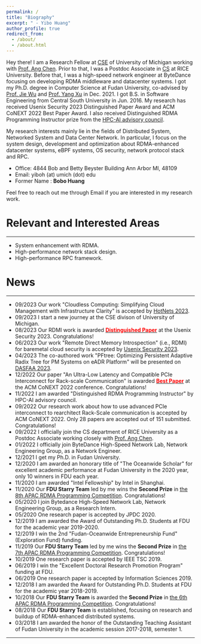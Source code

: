 ```yaml
---
permalink: /
title: "Biography"
excerpt: " - Yibo Huang"
author_profile: true
redirect_from: 
  - /about/
  - /about.html
---
```


Hey there! I am a Research Fellow at [CSE](https://cse.engin.umich.edu/people/postdocs/) of University of Michigan working with [Prof. Ang Chen](https://web.eecs.umich.edu/~chenang/).
Prior to that, I was a Postdoc Associate in [CS](https://cs.rice.edu/) at RICE University.
Before that, I was a high-speed network engineer at ByteDance focusing on developing RDMA middleware and datacenter systems.
I got my Ph.D. degree in Computer Science at Fudan University, co-advised by [Prof. Jie Wu](https://dblp.org/pid/w/JieWu3.html) and [Prof. Yang Xu](https://yangxu.info/) in Dec. 2021.
I got B.S. in Software Engineering from Central South University in Jun. 2016.
My research has received Usenix Security 2023 Distinguished Paper Award and ACM CoNEXT 2022 Best Paper Award.
I also received Distinguished RDMA Programming Instructor prize from the [HPC-AI advisory council](https://www.hpcadvisorycouncil.com/).

My research interests mainly lie in the fields of Distributed System, Networked System and Data Center Network.
In particular, I focus on the system design, development and optimization about RDMA-enhanced datacenter systems, eBPF systems, OS security, network protocol stack and RPC.

<!-- - Office: 3011 Duncan Hall -->
<!-- - Email: yhuang (at) rice (dot) edu -->
- Office: 4844 Bob and Betty Beyster Building Ann Arbor MI, 48109
- Email: yiboh (at) umich (dot) edu
- Former Name : **Bobo Huang**

Feel free to reach out me through Email if you are interested in my research work.


Relevant and Interested Areas
======
---
- System enhancement with RDMA.
- High-performance network stack design.
- High-performance RPC framework.
<!-- - Hybrid computing framework. over modern hardware -->



News
======
---
- 09/2023 Our work "Cloudless Computing: Simplifying Cloud Management with Infrastructure Clarity" is accepted by [HotNets 2023](https://conferences.sigcomm.org/hotnets/2023/accepted.html).
- 09/2023 I start a new journey at the CSE divison of University of Michigan.
- 08/2023 Our RDMI work is awarded **[<b style="color:#FF0000">Distinguished Paper</b>](https://www.usenix.org/conference/usenixsecurity23/presentation/liu-hongyi)** at the Usenix Security 2023. Congratulations!
- 06/2023 Our work "Remote Direct Memory Introspection" (i.e., RDMI) for baremetal cloud security is accepted by [Usenix Security 2023](https://www.usenix.org/conference/usenixsecurity23/presentation/liu-hongyi).
- 04/2023 The co-authored work "PFtree: Optimizing Persistent Adaptive Radix Tree for PM Systems on eADR Platform" will be presented on [DASFAA 2023](http://www.tjudb.cn/dasfaa2023/programs).
- 12/2022 Our paper "An Ultra-Low Latency and Compatible PCIe Interconnect for Rack-scale Communication" is awarded **[<b style="color:#FF0000">Best Paper</b>](https://conferences2.sigcomm.org/co-next/2022/#!/home)** at the ACM CoNEXT 2022 conference. Congratulations!
- 11/2022 I am awarded "Distinguished RDMA Programming Instructor" by HPC-AI advisory council.
- 09/2022 Our research work about how to use advanced PCIe interconnect to rearchitect Rack-Scale communication is accepted by ACM CoNEXT 2022. Only 28 papers are accepted out of 151 submitted. Congratulations!
- 09/2022 I officially join the CS department of RICE University as a Postdoc Associate working closely with [Prof. Ang Chen](https://www.cs.rice.edu/~angchen/). 
- 01/2022 I officially join ByteDance High-Speed Network Lab, Network Engineering Group, as a Network Engineer.
- 12/2021 I get my Ph.D. in Fudan University.
- 12/2020 I am awarded an honorary title of "The Oceanwide Scholar" for excellent academic performance at Fudan University in the 2020 year, only 10 winners in FDU each year.
- 11/2020 I am awarded "Intel Fellowship" by Intel in Shanghai.
- 11/2020 Our **FDU Starry Team** led by me wins the **Second Prize** in [the 8th APAC RDMA Programming Competition](http://www.hpcadvisorycouncil.com/events/2020/rdma/). Congratulations!
- 05/2020 I join Bytedance High-Speed Network Lab, Network Engineering Group, as a Research Intern.
- 05/2020 One research paper is accepted by JPDC 2020.
- 12/2019 I am awarded the Award of Outstanding Ph.D. Students at FDU for the academic year 2019-2020.
- 12/2019 I win the 2nd "Fudan-Oceanwide Entrepreneurship Fund" (Exploration Fund) funding.
- 11/2019 Our **FDU Starry Team** led by me wins the **Second Prize** in [the 7th APAC RDMA Programming Competition](http://www.hpcadvisorycouncil.com/events/2019/rdma/). Congratulations!
- 10/2019 One research paper is accepted by IEEE TSC 2019.
- 06/2019 I win the "Excellent Doctoral Research Promotion Program" funding at FDU.
- 06/2019 One research paper is accepted by Information Sciences 2019.
- 12/2018 I am awarded the Award for Outstanding Ph.D. Students at FDU for the academic year 2018-2019.
- 10/2018 Our **FDU Starry Team** is awarded the **Second Prize** in [the 6th APAC RDMA Programming Competition](http://www.hpcadvisorycouncil.com/events/2018/rdma/). Congratulations!
- 08/2018 Our **FDU Starry Team** is established, focusing on research and buildup of RDMA-enhanced distributed systems.
- 03/2018 I am awarded the honor of the Outstanding Teaching Assistant of Fudan University in the academic session 2017-2018, semester 1.

<!-- Our project "A Trusted Identity Unified Verification System over Zero-Trust Architecture" -->
<!-- organized by HPC-AI Advisory Council -->
 <!-- organized by NSCC Singapore & HPC-AI Advisory Council -->
 <!-- - 08/2019 Our **FDU Starry Team** wins the **Merit Prize** in [2019 APAC HPC-AI Competition](http://www.hpcadvisorycouncil.com/events/2019/APAC-AI-HPC/index.php). Congratulations! -->

---

<script type='text/javascript' id='clustrmaps' src='//cdn.clustrmaps.com/map_v2.js?cl=ffffff&w=398&t=tt&d=KLze7yOvPww8OOApBWjCvydGhEiyz3rsS4IcHCkDMxA&co=2d78ad&ct=ffffff&cmo=3acc3a&cmn=ff5353'></script>
